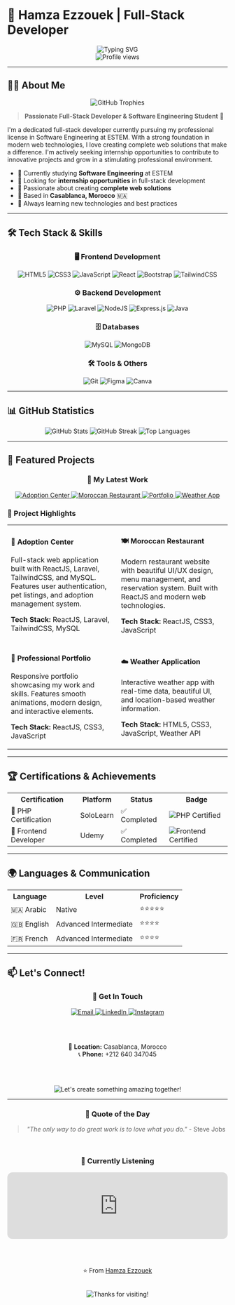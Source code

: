 # 🚀 Hamza Ezzouek | Full-Stack Developer

<div align="center">
  <img src="https://readme-typing-svg.herokuapp.com?font=Fira+Code&weight=600&size=28&pause=1000&color=6366F1&center=true&vCenter=true&width=600&height=80&lines=Hello+World!+I'm+Hamza+%F0%9F%91%8B;Full-Stack+Developer+%F0%9F%9A%80;Software+Engineering+Student+%F0%9F%93%9A;Passionate+about+creating+amazing+web+apps+%F0%9F%92%BB" alt="Typing SVG" />
</div>

<div align="center">
  <img src="https://komarev.com/ghpvc/?username=yourusername&label=Profile%20views&color=6366F1&style=for-the-badge" alt="Profile views" />
</div>

---

## 👨‍💻 About Me

<div align="center">
  <img src="https://github-profile-trophy.vercel.app/?username=yourusername&theme=radical&no-frame=true&no-bg=false&margin-w=4&row=1&column=7" alt="GitHub Trophies" />
</div>

> **Passionate Full-Stack Developer & Software Engineering Student** 🎯

I'm a dedicated full-stack developer currently pursuing my professional license in Software Engineering at ESTEM. With a strong foundation in modern web technologies, I love creating complete web solutions that make a difference. I'm actively seeking internship opportunities to contribute to innovative projects and grow in a stimulating professional environment.

- 🌱 Currently studying **Software Engineering** at ESTEM
- 💼 Looking for **internship opportunities** in full-stack development
- 🎯 Passionate about creating **complete web solutions**
- 📍 Based in **Casablanca, Morocco** 🇲🇦
- 🚀 Always learning new technologies and best practices

---

## 🛠️ Tech Stack & Skills

<div align="center">
  <h3>🖥️ Frontend Development</h3>
  <img src="https://img.shields.io/badge/html5-%23E34F26.svg?style=for-the-badge&logo=html5&logoColor=white" alt="HTML5" />
  <img src="https://img.shields.io/badge/css3-%231572B6.svg?style=for-the-badge&logo=css3&logoColor=white" alt="CSS3" />
  <img src="https://img.shields.io/badge/javascript-%23323330.svg?style=for-the-badge&logo=javascript&logoColor=%23F7DF1E" alt="JavaScript" />
  <img src="https://img.shields.io/badge/react-%2320232a.svg?style=for-the-badge&logo=react&logoColor=%2361DAFB" alt="React" />
  <img src="https://img.shields.io/badge/bootstrap-%23563D7C.svg?style=for-the-badge&logo=bootstrap&logoColor=white" alt="Bootstrap" />
  <img src="https://img.shields.io/badge/tailwindcss-%2338B2AC.svg?style=for-the-badge&logo=tailwind-css&logoColor=white" alt="TailwindCSS" />
  
  <h3>⚙️ Backend Development</h3>
  <img src="https://img.shields.io/badge/php-%23777BB4.svg?style=for-the-badge&logo=php&logoColor=white" alt="PHP" />
  <img src="https://img.shields.io/badge/laravel-%23FF2D20.svg?style=for-the-badge&logo=laravel&logoColor=white" alt="Laravel" />
  <img src="https://img.shields.io/badge/node.js-6DA55F?style=for-the-badge&logo=node.js&logoColor=white" alt="NodeJS" />
  <img src="https://img.shields.io/badge/express.js-%23404d59.svg?style=for-the-badge&logo=express&logoColor=%2361DAFB" alt="Express.js" />
  <img src="https://img.shields.io/badge/java-%23ED8B00.svg?style=for-the-badge&logo=java&logoColor=white" alt="Java" />
  
  <h3>🗄️ Databases</h3>
  <img src="https://img.shields.io/badge/mysql-%2300f.svg?style=for-the-badge&logo=mysql&logoColor=white" alt="MySQL" />
  <img src="https://img.shields.io/badge/MongoDB-%234ea94b.svg?style=for-the-badge&logo=mongodb&logoColor=white" alt="MongoDB" />
  
  <h3>🛠️ Tools & Others</h3>
  <img src="https://img.shields.io/badge/git-%23F05033.svg?style=for-the-badge&logo=git&logoColor=white" alt="Git" />
  <img src="https://img.shields.io/badge/figma-%23F24E1E.svg?style=for-the-badge&logo=figma&logoColor=white" alt="Figma" />
  <img src="https://img.shields.io/badge/Canva-%2300C4CC.svg?style=for-the-badge&logo=Canva&logoColor=white" alt="Canva" />
</div>

---

## 📊 GitHub Statistics

<div align="center">
  <img src="https://github-readme-stats.vercel.app/api?username=yourusername&show_icons=true&theme=radical&hide_border=false&include_all_commits=true&count_private=true&bg_color=0D1117&title_color=6366F1&text_color=FFFFFF&icon_color=6366F1" alt="GitHub Stats" />
  
  <img src="https://github-readme-streak-stats.herokuapp.com/?user=yourusername&theme=radical&hide_border=false&background=0D1117&stroke=6366F1&ring=6366F1&fire=6366F1&currStreakNum=FFFFFF&currStreakLabel=6366F1&sideNums=FFFFFF&sideLabels=6366F1&dates=6366F1" alt="GitHub Streak" />
  
  <img src="https://github-readme-stats.vercel.app/api/top-langs/?username=yourusername&theme=radical&hide_border=false&include_all_commits=true&count_private=true&layout=compact&bg_color=0D1117&title_color=6366F1&text_color=FFFFFF&langs_count=8" alt="Top Languages" />
</div>

---

## 🎯 Featured Projects

<div align="center">
  <h3>🌟 My Latest Work</h3>
</div>

<div align="center">
  <a href="https://github.com/yourusername/adoption-center">
    <img src="https://github-readme-stats.vercel.app/api/pin/?username=yourusername&repo=adoption-center&theme=radical&hide_border=false&bg_color=0D1117&title_color=6366F1&text_color=FFFFFF" alt="Adoption Center" />
  </a>
  <a href="https://github.com/yourusername/moroccan-restaurant">
    <img src="https://github-readme-stats.vercel.app/api/pin/?username=yourusername&repo=moroccan-restaurant&theme=radical&hide_border=false&bg_color=0D1117&title_color=6366F1&text_color=FFFFFF" alt="Moroccan Restaurant" />
  </a>
  <a href="https://github.com/yourusername/portfolio">
    <img src="https://github-readme-stats.vercel.app/api/pin/?username=yourusername&repo=portfolio&theme=radical&hide_border=false&bg_color=0D1117&title_color=6366F1&text_color=FFFFFF" alt="Portfolio" />
  </a>
  <a href="https://github.com/yourusername/weather-app">
    <img src="https://github-readme-stats.vercel.app/api/pin/?username=yourusername&repo=weather-app&theme=radical&hide_border=false&bg_color=0D1117&title_color=6366F1&text_color=FFFFFF" alt="Weather App" />
  </a>
</div>

### 🚀 Project Highlights

<div align="center">
  <table>
    <tr>
      <td width="50%">
        <h4>🐾 Adoption Center</h4>
        <p>Full-stack web application built with ReactJS, Laravel, TailwindCSS, and MySQL. Features user authentication, pet listings, and adoption management system.</p>
        <p><strong>Tech Stack:</strong> ReactJS, Laravel, TailwindCSS, MySQL</p>
      </td>
      <td width="50%">
        <h4>🍽️ Moroccan Restaurant</h4>
        <p>Modern restaurant website with beautiful UI/UX design, menu management, and reservation system. Built with ReactJS and modern web technologies.</p>
        <p><strong>Tech Stack:</strong> ReactJS, CSS3, JavaScript</p>
      </td>
    </tr>
    <tr>
      <td width="50%">
        <h4>📱 Professional Portfolio</h4>
        <p>Responsive portfolio showcasing my work and skills. Features smooth animations, modern design, and interactive elements.</p>
        <p><strong>Tech Stack:</strong> ReactJS, CSS3, JavaScript</p>
      </td>
      <td width="50%">
        <h4>☁️ Weather Application</h4>
        <p>Interactive weather app with real-time data, beautiful UI, and location-based weather information.</p>
        <p><strong>Tech Stack:</strong> HTML5, CSS3, JavaScript, Weather API</p>
      </td>
    </tr>
  </table>
</div>

---

## 🏆 Certifications & Achievements

<div align="center">
  <table>
    <tr>
      <th>Certification</th>
      <th>Platform</th>
      <th>Status</th>
      <th>Badge</th>
    </tr>
    <tr>
      <td>📜 PHP Certification</td>
      <td>SoloLearn</td>
      <td>✅ Completed</td>
      <td><img src="https://img.shields.io/badge/PHP-Certified-777BB4?style=for-the-badge&logo=php&logoColor=white" alt="PHP Certified" /></td>
    </tr>
    <tr>
      <td>🎨 Frontend Developer</td>
      <td>Udemy</td>
      <td>✅ Completed</td>
      <td><img src="https://img.shields.io/badge/Frontend-Certified-1572B6?style=for-the-badge&logo=html5&logoColor=white" alt="Frontend Certified" /></td>
    </tr>
  </table>
</div>

---

## 🌍 Languages & Communication

<div align="center">
  <table>
    <tr>
      <th>Language</th>
      <th>Level</th>
      <th>Proficiency</th>
    </tr>
    <tr>
      <td>🇲🇦 Arabic</td>
      <td>Native</td>
      <td>⭐⭐⭐⭐⭐</td>
    </tr>
    <tr>
      <td>🇬🇧 English</td>
      <td>Advanced Intermediate</td>
      <td>⭐⭐⭐⭐</td>
    </tr>
    <tr>
      <td>🇫🇷 French</td>
      <td>Advanced Intermediate</td>
      <td>⭐⭐⭐⭐</td>
    </tr>
  </table>
</div>

---

## 📫 Let's Connect!

<div align="center">
  <h3>🤝 Get In Touch</h3>
  
  <a href="mailto:ezzouekhamza2411@gmail.com">
    <img src="https://img.shields.io/badge/Email-D14836?style=for-the-badge&logo=gmail&logoColor=white" alt="Email" />
  </a>
  <a href="https://linkedin.com/in/hamza-ezzouek">
    <img src="https://img.shields.io/badge/LinkedIn-0077B5?style=for-the-badge&logo=linkedin&logoColor=white" alt="LinkedIn" />
  </a>
  <a href="https://instagram.com/zawa9.1.7">
    <img src="https://img.shields.io/badge/Instagram-E4405F?style=for-the-badge&logo=instagram&logoColor=white" alt="Instagram" />
  </a>
  
  <br><br>
  
  📍 **Location:** Casablanca, Morocco  
  📞 **Phone:** +212 640 347045
  
  <br><br>
  
  <img src="https://readme-typing-svg.herokuapp.com?font=Fira+Code&weight=500&size=20&pause=2000&color=6366F1&center=true&vCenter=true&width=500&height=50&lines=Let's+create+something+amazing+together!+%F0%9F%9A%80" alt="Let's create something amazing together!" />
</div>

---

<div align="center">
  <h3>💭 Quote of the Day</h3>
  <blockquote>
    <em>"The only way to do great work is to love what you do."</em> - Steve Jobs
  </blockquote>
  
  <br>
  
  <h3>🎵 Currently Listening</h3>
  <iframe style="border-radius:12px" src="https://open.spotify.com/embed/track/3jjujdWJ72nww5eGnfs2E7?utm_source=generator" width="100%" height="152" frameBorder="0" allowfullscreen="" allow="autoplay; clipboard-write; encrypted-media; fullscreen; picture-in-picture" loading="lazy"></iframe>
  
  <br><br>
  
  ⭐️ From [Hamza Ezzouek](https://github.com/yourusername)
  
  <br>
  
  <img src="https://readme-typing-svg.herokuapp.com?font=Fira+Code&weight=400&size=16&pause=3000&color=6366F1&center=true&vCenter=true&width=400&height=30&lines=Thanks+for+visiting!+%F0%9F%98%8A" alt="Thanks for visiting!" />
</div>
